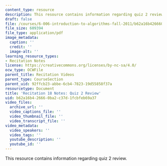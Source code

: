 ```yaml
---
content_type: resource
description: This resource contains information regarding quiz 2 review.
draft: false
file: /courses/6-006-introduction-to-algorithms-fall-2011/b62a16b426660ba2c37d1fcbfeb69a37_MIT6_006F11_rec18.pdf
file_size: 609394
file_type: application/pdf
image_metadata:
  caption: ''
  credit: ''
  image-alt: ''
learning_resource_types:
- Recitation Notes
license: https://creativecommons.org/licenses/by-nc-sa/4.0/
ocw_type: OCWFile
parent_title: Recitation Videos
parent_type: CourseSection
parent_uid: 92ffcb23-abbe-6cb4-7823-19d55858f37a
resourcetype: Document
title: 'Recitation 18 Notes: Quiz 2 Review'
uid: b62a16b4-2666-0ba2-c37d-1fcbfeb69a37
video_files:
  archive_url: ''
  video_captions_file: ''
  video_thumbnail_file: ''
  video_transcript_file: ''
video_metadata:
  video_speakers: ''
  video_tags: ''
  youtube_description: ''
  youtube_id: ''
---
```

This resource contains information regarding quiz 2 review.